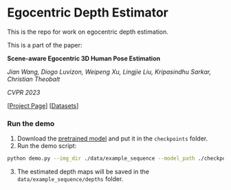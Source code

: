 # Egocentric Depth Estimator

This is the repo for work on egocentric depth estimation.

This is a part of the paper:

**Scene-aware Egocentric 3D Human Pose Estimation**

*Jian Wang, Diogo Luvizon, Weipeng Xu, Lingjie Liu, Kripasindhu Sarkar, Christian Theobalt*

*CVPR 2023*

[[Project Page](https://vcai.mpi-inf.mpg.de/projects/sceneego/)]  [[Datasets](https://nextcloud.mpi-klsb.mpg.de/index.php/s/Ritzm3ycioAADSH)]

### Run the demo

1. Download the [pretrained model](https://nextcloud.mpi-klsb.mpg.de/index.php/s/Ritzm3ycioAADSH) and put it in the `checkpoints` folder.
2. Run the demo script:

```bash
python demo.py --img_dir ./data/example_sequence --model_path ./checkpoints/ego_depth.pth.tar
```
3. The estimated depth maps will be saved in the `data/example_sequence/depths` folder.
